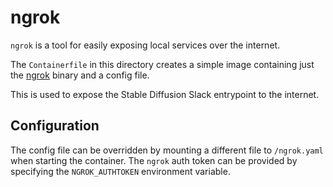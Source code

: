 # ngrok

`ngrok` is a tool for easily exposing local services over the internet.

The `Containerfile` in this directory creates a simple image containing just the
[ngrok](https://ngrok.com) binary and a config file.

This is used to expose the Stable Diffusion Slack entrypoint to the internet.

## Configuration

The config file can be overridden by mounting a different file to `/ngrok.yaml` when starting the
container. The `ngrok` auth token can be provided by specifying the `NGROK_AUTHTOKEN` environment
variable.
